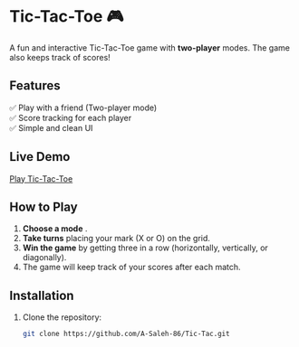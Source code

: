 # Tic-Tac-Toe 🎮  

A fun and interactive Tic-Tac-Toe game with **two-player** modes. The game also keeps track of scores!  

## Features  
✅ Play with a friend (Two-player mode)  
✅ Score tracking for each player  
✅ Simple and clean UI  

## Live Demo  
[Play Tic-Tac-Toe](https://a-saleh-86.github.io/Tic-Tac/)  

## How to Play  
1. **Choose a mode** .  
2. **Take turns** placing your mark (X or O) on the grid.  
3. **Win the game** by getting three in a row (horizontally, vertically, or diagonally).  
4. The game will keep track of your scores after each match.  

## Installation  
1. Clone the repository:  
   ```sh
   git clone https://github.com/A-Saleh-86/Tic-Tac.git

